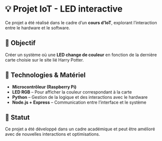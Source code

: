 # 💡 Projet IoT - LED interactive  

Ce projet a été réalisé dans le cadre d’un **cours d’IoT**, explorant l’interaction entre le hardware et le software.  

## 🎯 Objectif  

Créer un système où une **LED change de couleur** en fonction de la dernière carte choisie sur le site lié Harry Potter.  

## 🔧 Technologies & Matériel  

- **Microcontrôleur (Raspberry Pi)**  
- **LED RGB** – Pour afficher la couleur correspondant à la carte  
- **Python** – Gestion de la logique et des interactions avec le hardware  
- **Node.js + Express** – Communication entre l’interface et le système  


## 📌 Statut  

Ce projet a été développé dans un cadre académique et peut être amélioré avec de nouvelles interactions et optimisations.  

